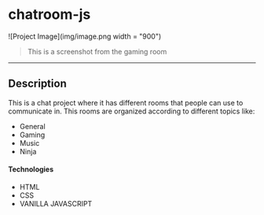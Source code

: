 # chatroom-js

![Project Image](img/image.png width = "900")

> This is a screenshot from the gaming room

---

## Description

This is a chat project where it has different rooms that people can use to communicate in.
This rooms are organized according to different topics like:
- General
- Gaming
- Music
- Ninja

#### Technologies

- HTML
- CSS
- VANILLA JAVASCRIPT
